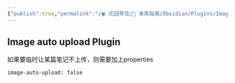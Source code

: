 ```yaml
---
{"publish":true,"permalink":"/🍀 花园导览/🧰 本库指南/Obsidian/Plugins/Image auto upload Plugin.md","created":"2024-05-11","modified":"2025-06-06","published":"2025-07-10T21:12:19.393+08:00","tags":["obsidian插件"],"cssclasses":""}
---
```



## Image auto upload Plugin

如果要临时让某篇笔记不上传，则需要加上properties
```
image-auto-upload: false
```
